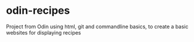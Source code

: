 # odin-recipes  
Project from Odin using html, git and commandline basics, to create a basic websites for displaying recipes